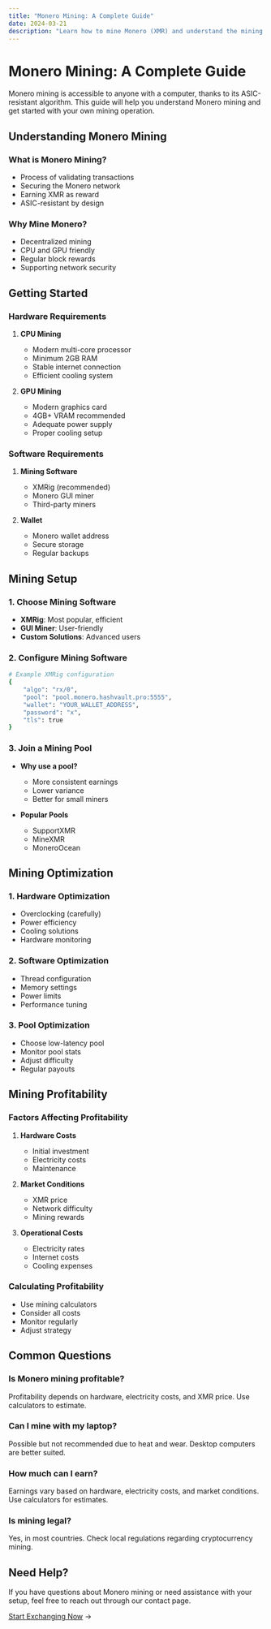 ```yaml
---
title: "Monero Mining: A Complete Guide"
date: 2024-03-21
description: "Learn how to mine Monero (XMR) and understand the mining process"
---
```


# Monero Mining: A Complete Guide

Monero mining is accessible to anyone with a computer, thanks to its ASIC-resistant algorithm. This guide will help you understand Monero mining and get started with your own mining operation.

## Understanding Monero Mining

### What is Monero Mining?

-   Process of validating transactions
-   Securing the Monero network
-   Earning XMR as reward
-   ASIC-resistant by design

### Why Mine Monero?

-   Decentralized mining
-   CPU and GPU friendly
-   Regular block rewards
-   Supporting network security

## Getting Started

### Hardware Requirements

1. **CPU Mining**

    - Modern multi-core processor
    - Minimum 2GB RAM
    - Stable internet connection
    - Efficient cooling system

2. **GPU Mining**
    - Modern graphics card
    - 4GB+ VRAM recommended
    - Adequate power supply
    - Proper cooling setup

### Software Requirements

1. **Mining Software**

    - XMRig (recommended)
    - Monero GUI miner
    - Third-party miners

2. **Wallet**
    - Monero wallet address
    - Secure storage
    - Regular backups

## Mining Setup

### 1. Choose Mining Software

-   **XMRig**: Most popular, efficient
-   **GUI Miner**: User-friendly
-   **Custom Solutions**: Advanced users

### 2. Configure Mining Software

```bash
# Example XMRig configuration
{
    "algo": "rx/0",
    "pool": "pool.monero.hashvault.pro:5555",
    "wallet": "YOUR_WALLET_ADDRESS",
    "password": "x",
    "tls": true
}
```

### 3. Join a Mining Pool

-   **Why use a pool?**

    -   More consistent earnings
    -   Lower variance
    -   Better for small miners

-   **Popular Pools**
    -   SupportXMR
    -   MineXMR
    -   MoneroOcean

## Mining Optimization

### 1. Hardware Optimization

-   Overclocking (carefully)
-   Power efficiency
-   Cooling solutions
-   Hardware monitoring

### 2. Software Optimization

-   Thread configuration
-   Memory settings
-   Power limits
-   Performance tuning

### 3. Pool Optimization

-   Choose low-latency pool
-   Monitor pool stats
-   Adjust difficulty
-   Regular payouts

## Mining Profitability

### Factors Affecting Profitability

1. **Hardware Costs**

    - Initial investment
    - Electricity costs
    - Maintenance

2. **Market Conditions**

    - XMR price
    - Network difficulty
    - Mining rewards

3. **Operational Costs**
    - Electricity rates
    - Internet costs
    - Cooling expenses

### Calculating Profitability

-   Use mining calculators
-   Consider all costs
-   Monitor regularly
-   Adjust strategy

## Common Questions

### Is Monero mining profitable?

Profitability depends on hardware, electricity costs, and XMR price. Use calculators to estimate.

### Can I mine with my laptop?

Possible but not recommended due to heat and wear. Desktop computers are better suited.

### How much can I earn?

Earnings vary based on hardware, electricity costs, and market conditions. Use calculators for estimates.

### Is mining legal?

Yes, in most countries. Check local regulations regarding cryptocurrency mining.

## Need Help?

If you have questions about Monero mining or need assistance with your setup, feel free to reach out through our contact page.

[Start Exchanging Now](/exchanges/) →
